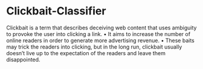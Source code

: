 # Clickbait-Classifier
Clickbait is a term that describes deceiving web content that uses ambiguity to
provoke the user into clicking a link.
• It aims to increase the number of online readers in order to generate more
advertising revenue.
• These baits may trick the readers into clicking, but in the long run, clickbait usually
doesn’t live up to the expectation of the readers and leave them disappointed.
